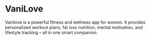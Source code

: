 # VaniLove
Vanilove is a powerful fitness and wellness app for women. It provides personalized workout plans, fat loss nutrition, mental motivation, and lifestyle tracking – all in one smart companion.
